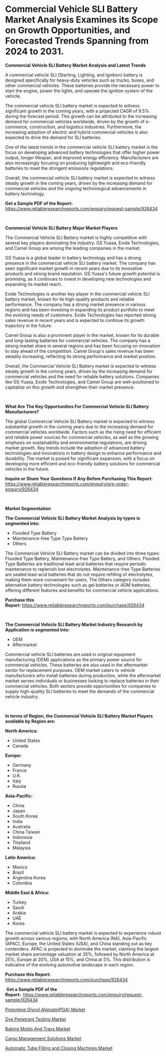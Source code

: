 <p><h1>Commercial Vehicle SLI Battery Market Analysis Examines its Scope on Growth Opportunities, and Forecasted Trends Spanning from 2024 to 2031.</h1></p><p><strong>Commercial Vehicle SLI Battery Market Analysis and Latest Trends</strong></p>
<p><p>A commercial vehicle SLI (Starting, Lighting, and Ignition) battery is designed specifically for heavy-duty vehicles such as trucks, buses, and other commercial vehicles. These batteries provide the necessary power to start the engine, power the lights, and operate the ignition system of the vehicle.</p><p>The commercial vehicle SLI battery market is expected to witness significant growth in the coming years, with a projected CAGR of 9.5% during the forecast period. This growth can be attributed to the increasing demand for commercial vehicles worldwide, driven by the growth of e-commerce, construction, and logistics industries. Furthermore, the increasing adoption of electric and hybrid commercial vehicles is also expected to drive the demand for SLI batteries.</p><p>One of the latest trends in the commercial vehicle SLI battery market is the focus on developing advanced battery technologies that offer higher power output, longer lifespan, and improved energy efficiency. Manufacturers are also increasingly focusing on producing lightweight and eco-friendly batteries to meet the stringent emissions regulations.</p><p>Overall, the commercial vehicle SLI battery market is expected to witness steady growth in the coming years, driven by the increasing demand for commercial vehicles and the ongoing technological advancements in battery technology.</p></p>
<p><strong>Get a Sample PDF of the Report:&nbsp;</strong> <a href="https://www.reliableresearchreports.com/enquiry/request-sample/926434">https://www.reliableresearchreports.com/enquiry/request-sample/926434</a></p>
<p>&nbsp;</p>
<p><strong>Commercial Vehicle SLI Battery Major Market Players</strong></p>
<p><p>The Commercial Vehicle SLI Battery market is highly competitive with several key players dominating the industry. GS Yuasa, Exide Technologies, and Camel Group are among the leading companies in the market.</p><p>GS Yuasa is a global leader in battery technology and has a strong presence in the commercial vehicle SLI battery market. The company has seen significant market growth in recent years due to its innovative products and strong brand reputation. GS Yuasa's future growth potential is promising, as it continues to invest in developing new technologies and expanding its market reach.</p><p>Exide Technologies is another key player in the commercial vehicle SLI battery market, known for its high-quality products and reliable performance. The company has a strong market presence in various regions and has been investing in expanding its product portfolio to meet the evolving needs of customers. Exide Technologies has reported strong sales revenue in recent years and is expected to continue its growth trajectory in the future.</p><p>Camel Group is also a prominent player in the market, known for its durable and long-lasting batteries for commercial vehicles. The company has a strong market share in several regions and has been focusing on innovation to stay ahead of the competition. Camel Group's sales revenue has been steadily increasing, reflecting its strong performance and market position.</p><p>Overall, the Commercial Vehicle SLI Battery market is expected to witness steady growth in the coming years, driven by the increasing demand for commercial vehicles and the need for reliable battery solutions. Companies like GS Yuasa, Exide Technologies, and Camel Group are well-positioned to capitalize on this growth and strengthen their market presence.</p></p>
<p>&nbsp;</p>
<p><strong>What Are The Key Opportunities For Commercial Vehicle SLI Battery Manufacturers?</strong></p>
<p><p>The global Commercial Vehicle SLI Battery market is expected to witness substantial growth in the coming years due to the increasing demand for commercial vehicles worldwide. Factors such as the rising need for efficient and reliable power sources for commercial vehicles, as well as the growing emphasis on sustainability and environmental regulations, are driving market growth. Key trends include the adoption of advanced battery technologies and innovations in battery design to enhance performance and durability. The market is poised for significant expansion, with a focus on developing more efficient and eco-friendly battery solutions for commercial vehicles in the future.</p></p>
<p><strong>Inquire or Share Your Questions If Any Before Purchasing This Report:</strong> <a href="https://www.reliableresearchreports.com/enquiry/pre-order-enquiry/926434">https://www.reliableresearchreports.com/enquiry/pre-order-enquiry/926434</a></p>
<p>&nbsp;</p>
<p><strong>Market Segmentation</strong></p>
<p><strong>The Commercial Vehicle SLI Battery Market Analysis by types is segmented into:</strong></p>
<p><ul><li>Flooded Type Battery</li><li>Maintenance-free Type Type Battery</li><li>Others</li></ul></p>
<p><p>The Commercial Vehicle SLI Battery market can be divided into three types: Flooded Type Battery, Maintenance-free Type Battery, and Others. Flooded Type Batteries are traditional lead-acid batteries that require periodic maintenance to replenish lost electrolytes. Maintenance-free Type Batteries are sealed lead-acid batteries that do not require refilling of electrolytes, making them more convenient for users. The Others category includes alternative battery technologies such as gel batteries or AGM batteries, offering different features and benefits for commercial vehicle applications.</p></p>
<p><strong>Purchase this Report:&nbsp;</strong><a href="https://www.reliableresearchreports.com/purchase/926434">https://www.reliableresearchreports.com/purchase/926434</a></p>
<p>&nbsp;</p>
<p><strong>The Commercial Vehicle SLI Battery Market Industry Research by Application is segmented into:</strong></p>
<p><ul><li>OEM</li><li>Aftermarket</li></ul></p>
<p><p>Commercial vehicle SLI batteries are used in original equipment manufacturing (OEM) applications as the primary power source for commercial vehicles. These batteries are also used in the aftermarket sector for replacement purposes. OEM market caters to vehicle manufacturers who install batteries during production, while the aftermarket market serves individuals or businesses looking to replace batteries in their commercial vehicles. Both sectors provide opportunities for companies to supply high-quality SLI batteries to meet the demands of the commercial vehicle industry.</p></p>
<p>&nbsp;</p>
<p><strong>In terms of Region, the Commercial Vehicle SLI Battery Market Players available by Region are:</strong></p>
<p>
    <p> <strong> North America: </strong>
        <ul>
            <li>United States</li>
            <li>Canada</li>
        </ul>
        </p> 
    <p> <strong> Europe: </strong>
        <ul>
            <li>Germany</li>
            <li>France</li>
            <li>U.K.</li>
            <li>Italy</li>
            <li>Russia</li>
        </ul>
        </p> 
    <p> <strong> Asia-Pacific: </strong>
        <ul>
            <li>China</li>
            <li>Japan</li>
            <li>South Korea</li>
            <li>India</li>
            <li>Australia</li>
            <li>China Taiwan</li>
            <li>Indonesia</li>
            <li>Thailand</li>
            <li>Malaysia</li>
        </ul>
        </p> 
    <p> <strong> Latin America: </strong>
        <ul>
            <li>Mexico</li>
            <li>Brazil</li>
            <li>Argentina Korea</li>
            <li>Colombia</li>
        </ul>
        </p> 
    <p> <strong> Middle East & Africa: </strong>
        <ul>
            <li>Turkey</li>
            <li>Saudi</li>
            <li>Arabia</li>
            <li>UAE</li>
            <li>Korea</li>
        </ul>
    </p>
    </p>
<p><p>The commercial vehicle SLI battery market is expected to experience robust growth across various regions, with North America (NA), Asia-Pacific (APAC), Europe, the United States (USA), and China standing out as key contenders. APAC is projected to dominate the market, claiming the largest market share percentage valuation at 35%, followed by North America at 25%, Europe at 20%, USA at 15%, and China at 5%. This distribution is indicative of the evolving automotive landscape in each region.</p></p>
<p><strong>Purchase this Report: </strong><a href="https://www.reliableresearchreports.com/purchase/926434">https://www.reliableresearchreports.com/purchase/926434</a></p>
<p>&nbsp;<strong>Get a Sample PDF of the Report:&nbsp;&nbsp;</strong><a href="https://www.reliableresearchreports.com/enquiry/request-sample/926434">https://www.reliableresearchreports.com/enquiry/request-sample/926434</a></p>
<p><strong></strong></p>
<p><p><a href="https://github.com/Airanohannonzb68e5pb53oc1/Market-Research-Report-List-1/blob/main/propylene-glycol-alginatepga-market.md">Propylene Glycol Alginate(PGA) Market</a></p><p><a href="https://medium.com/@laurenhunter26/dye-penetrant-testing-market-insights-into-market-cagr-market-trends-and-growth-strategies-3154b0e72898">Dye Penetrant Testing Market</a></p><p><a href="https://github.com/ChiragRP21/Market-Research-Report-List-3/blob/main/baking-molds-and-trays-market.md">Baking Molds And Trays Market</a></p><p><a href="https://medium.com/@laurenhunter26/cargo-management-solutions-market-competitive-analysis-market-trends-and-forecast-to-2031-0d0997bb8e4e">Cargo Management Solutions Market</a></p><p><a href="https://issuu.com/reportprime-2/docs/automatic-tube-filling-and-closing-machines-market">Automatic Tube Filling and Closing Machines Market</a></p></p>